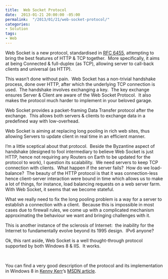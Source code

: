 ```yaml
---
title:  Web Socket Protocol
date:  2013-01-21 20:00:00 -05:00
permalink:  "/2013/01/21/web-socket-protocol/"
categories:
- Solution
tags:
- Web
---
```

<p>Web Socket is a new protocol, standardised in <a href="http://tools.ietf.org/html/rfc6455">RFC 6455</a>, attempting to bring the best features of HTTP &amp; TCP together.&#160; More specifically, it aims at being Connected &amp; full-duplex (as TCP), allowing server to call-back clients and universal (as HTTP).</p>  <p>This wasn’t done without pain.&#160; Web Socket has a non-trivial handshake process, done over HTTP, after which the underlying TCP connection is used.&#160; The handshake involves exchanging a key.&#160; The key exchange ensures Server &amp; Client are aware of the Web Socket Protocol.&#160; It also makes the protocol much harder to implement in your beloved garage.</p>  <p>Web Socket provides a packet-framing Data Transfer protocol after the exchange.&#160; This allows both servers &amp; clients to exchange data in a predefined way with low-overhead.</p>  <p>Web Socket is aiming at replacing long pooling in rich web sites, thus allowing Servers to update client in real time in an efficient manner.</p>  <p>I’m a little sceptical about that protocol.&#160; Beside the Byzantine aspect of handshake (designed to fool intermediary to believe Web Socket is just HTTP, hence not requiring any Routers on Earth to be updated for the protocol to work), I question its scalability.&#160; We need servers to keep TCP connection with clients.&#160; What happen if the server fails?&#160; How do we load-balance?&#160; The beauty of the HTTP protocol is that it was connection-less hence client-server interaction were bound in time which allows us to make a lot of things, for instance, load balancing requests on a web server farm.&#160; With Web Socket, it seems that we become stateful.</p>  <p>What we really need to fix the long pooling problem is a way for a server to establish a connection with a client.&#160; Because this is impossible in most cases due to firewall rules, we come up with a complicated mechanism approximating the behaviour we want and bringing challenges with it.</p>  <p>This is another instance of the sclerosis of Internet:&#160; the inability for the Internet to fundamentally evolve beyond its 1995 design.&#160; IPv6 anyone?</p>  <p>Ok, this rant aside, Web Socket is a well thought-through protocol supported by both Windows 8 &amp; IIS.&#160; It works.</p>  <p>&#160;</p>  <p>You can find a very good description of the protocol and its implementation in Windows 8 in <a href="http://kennykerr.ca/">Kenny Kerr</a>’s <a href="http://msdn.microsoft.com/en-us/magazine/jj863133.aspx">MSDN article</a>.</p>